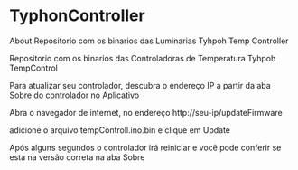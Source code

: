 # TyphonController
About Repositorio com os binarios das Luminarias Tyhpoh Temp Controller

Repositorio com os binarios das Controladoras de Temperatura Tyhpoh TempControl

Para atualizar seu controlador, descubra o endereço IP a partir da aba Sobre do controlador no Aplicativo

Abra o navegador de internet, no endereço http://seu-ip/updateFirmware

adicione o arquivo tempControll.ino.bin e clique em Update

Após alguns segundos o controlador irá reiniciar e você pode conferir se esta na versão correta na aba Sobre
